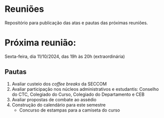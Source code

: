 # Reuniões
Repositório para publicação das atas e pautas das próximas reuniões.

# Próxima reunião:
Sexta-feira, dia 11/10/2024, das 19h às 20h (extraordinária)

## Pautas
1. Avaliar custeio dos *coffee breaks* da SECCOM
2. Avaliar participação nos núcleos administrativos e estudantis: Conselho do CTC, Colegiado do Curso, Colegiado do Departamento e CEB
3. Avaliar propostas de combate ao assédio
4. Construção do calendário para este semestre
    - Concurso de estampas para a camiseta do curso